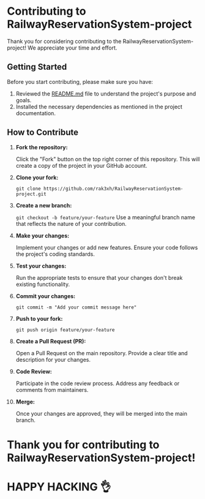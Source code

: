 # Contributing to RailwayReservationSystem-project

Thank you for considering contributing to the RailwayReservationSystem-project! We appreciate your time and effort.

## Getting Started

Before you start contributing, please make sure you have:

1. Reviewed the [README.md](README.md) file to understand the project's purpose and goals.
2. Installed the necessary dependencies as mentioned in the project documentation.

## How to Contribute

1. **Fork the repository:**

   Click the "Fork" button on the top right corner of this repository. This will create a copy of the project in your GitHub account.

2. **Clone your fork:**

   `git clone https://github.com/rak3xh/RailwayReservationSystem-project.git`

3. **Create a new branch:**

   `git checkout -b feature/your-feature`
   Use a meaningful branch name that reflects the nature of your contribution.

4. **Make your changes:**

   Implement your changes or add new features. Ensure your code follows the project's coding standards.

5. **Test your changes:**

   Run the appropriate tests to ensure that your changes don't break existing functionality.

6. **Commit your changes:**

   `git commit -m "Add your commit message here"`
 
7. **Push to your fork:**

   `git push origin feature/your-feature`

8. **Create a Pull Request (PR):**

    Open a Pull Request on the main repository. Provide a clear title and description for your changes.

9. **Code Review:**

    Participate in the code review process. Address any feedback or comments from maintainers.

10. **Merge:**

    Once your changes are approved, they will be merged into the main branch.


# Thank you for contributing to RailwayReservationSystem-project!
# HAPPY HACKING 👌


